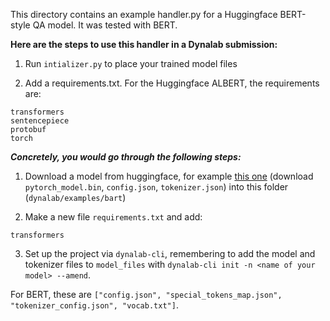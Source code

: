 This directory contains an example handler.py for a Huggingface BERT-style QA
model. It was tested with BERT.

**Here are the steps to use this handler in a Dynalab submission:**


1. Run `intializer.py` to place your trained model files

2. Add a requirements.txt. For the Huggingface ALBERT, the requirements are:
```
transformers
sentencepiece
protobuf
torch
```

***Concretely, you would go through the following steps:***
1. Download a model from huggingface, for example [this one](https://huggingface.co/typeform/distilbert-base-uncased-mnli/tree/main) (download `pytorch_model.bin`, `config.json`, `tokenizer.json`) into this folder (`dynalab/examples/bart`)

2. Make a new file `requirements.txt` and add:
```
transformers
```

3. Set up the project via ```dynalab-cli```, remembering to add the model and
tokenizer files to ```model_files``` with
```dynalab-cli init -n <name of your model> --amend```.

For BERT, these are 
```["config.json", "special_tokens_map.json", "tokenizer_config.json", "vocab.txt"]```.
